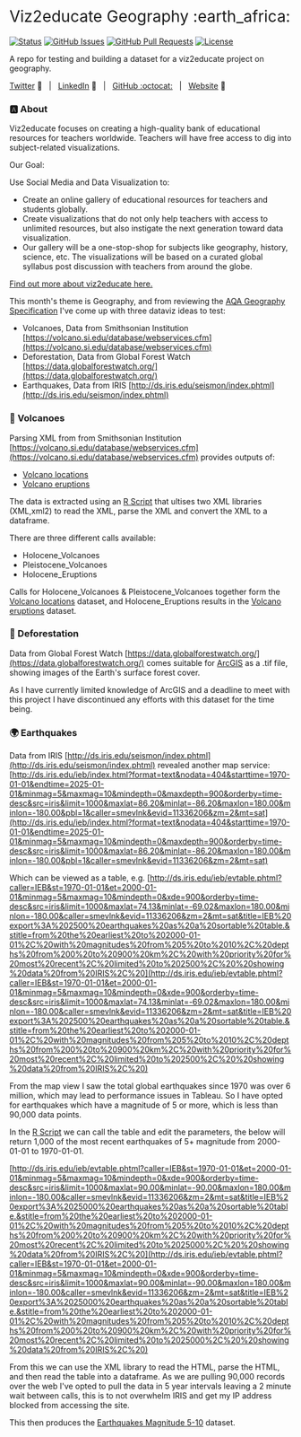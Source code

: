 <h1 style="font-weight:normal">
  Viz2educate Geography :earth_africa:
</h1>


[![Status](https://img.shields.io/badge/status-active-success.svg)]() [![GitHub Issues](https://img.shields.io/github/issues/wjsutton/viz2educate_geography.svg)](https://github.com/wjsutton/viz2educate_geography/issues) [![GitHub Pull Requests](https://img.shields.io/github/issues-pr/wjsutton/viz2educate_geography.svg)](https://github.com/wjsutton/viz2educate_geography/pulls) [![License](https://img.shields.io/badge/license-MIT-blue.svg)](/LICENSE)

A repo for testing and building a dataset for a viz2educate project on geography.

[Twitter][Twitter] :speech_balloon:&nbsp;&nbsp;&nbsp;|&nbsp;&nbsp;&nbsp;[LinkedIn][LinkedIn] :necktie:&nbsp;&nbsp;&nbsp;|&nbsp;&nbsp;&nbsp;[GitHub :octocat:][GitHub]&nbsp;&nbsp;&nbsp;|&nbsp;&nbsp;&nbsp;[Website][Website] :link:


<!--
Quick Link 
-->

[Twitter]:https://twitter.com/WJSutton12
[LinkedIn]:https://www.linkedin.com/in/will-sutton-14711627/
[GitHub]:https://github.com/wjsutton
[Website]:https://wjsutton.github.io/

### :a: About

Viz2educate focuses on creating a high-quality bank of educational resources for teachers worldwide. Teachers will have free access to dig into subject-related visualizations.

Our Goal:

Use Social Media and Data Visualization to:

- Create an online gallery of educational resources for teachers and students globally.
- Create visualizations that do not only help teachers with access to unlimited resources, but also instigate the next generation toward data visualization.
- Our gallery will be a one-stop-shop for subjects like geography, history, science, etc. The visualizations will be based on a curated global syllabus post discussion with teachers from around the globe.

[Find out more about viz2educate here.](https://viz2educate.com/)

This month's theme is Geography, and from reviewing the [AQA Geography Specification](https://filestore.aqa.org.uk/resources/geography/specifications/AQA-8035-SP-2016.PDF) I've come up with three dataviz ideas to test:

- Volcanoes, Data from Smithsonian Institution [https://volcano.si.edu/database/webservices.cfm](https://volcano.si.edu/database/webservices.cfm)
- Deforestation, Data from Global Forest Watch [https://data.globalforestwatch.org/](https://data.globalforestwatch.org/)
- Earthquakes, Data from IRIS [http://ds.iris.edu/seismon/index.phtml](http://ds.iris.edu/seismon/index.phtml)


### :volcano: Volcanoes

Parsing XML from from Smithsonian Institution [https://volcano.si.edu/database/webservices.cfm](https://volcano.si.edu/database/webservices.cfm) provides outputs of:
- [Volcano locations](/data/volcano_locations.csv)
- [Volcano eruptions](/data/volcano_eruptions.csv)

The data is extracted using an [R Script](volcanoes_initial_workings.R) that ultises two XML libraries (XML,xml2) to read the XML, parse the XML and convert the XML to a dataframe.

There are three different calls available:
- Holocene_Volcanoes
- Pleistocene_Volcanoes
- Holocene_Eruptions

Calls for Holocene_Volcanoes & Pleistocene_Volcanoes together form the [Volcano locations](/data/volcano_locations.csv) dataset, and Holocene_Eruptions results in the [Volcano eruptions](/data/volcano_eruptions.csv) dataset.

### :deciduous_tree: Deforestation

Data from Global Forest Watch [https://data.globalforestwatch.org/](https://data.globalforestwatch.org/) comes suitable for [ArcGIS](https://www.arcgis.com/index.html) as a .tif file, showing images of the Earth's surface forest cover. 

As I have currently limited knowledge of ArcGIS and a deadline to meet with this project I have discontinued any efforts with this dataset for the time being.

### :earth_africa: Earthquakes

Data from IRIS [http://ds.iris.edu/seismon/index.phtml](http://ds.iris.edu/seismon/index.phtml) revealed another map service: [http://ds.iris.edu/ieb/index.html?format=text&nodata=404&starttime=1970-01-01&endtime=2025-01-01&minmag=5&maxmag=10&mindepth=0&maxdepth=900&orderby=time-desc&src=iris&limit=1000&maxlat=86.20&minlat=-86.20&maxlon=180.00&minlon=-180.00&pbl=1&caller=smevlnk&evid=11336206&zm=2&mt=sat](http://ds.iris.edu/ieb/index.html?format=text&nodata=404&starttime=1970-01-01&endtime=2025-01-01&minmag=5&maxmag=10&mindepth=0&maxdepth=900&orderby=time-desc&src=iris&limit=1000&maxlat=86.20&minlat=-86.20&maxlon=180.00&minlon=-180.00&pbl=1&caller=smevlnk&evid=11336206&zm=2&mt=sat) 

Which can be viewed as a table, e.g. [http://ds.iris.edu/ieb/evtable.phtml?caller=IEB&st=1970-01-01&et=2000-01-01&minmag=5&maxmag=10&mindepth=0&xde=900&orderby=time-desc&src=iris&limit=1000&maxlat=74.13&minlat=-69.02&maxlon=180.00&minlon=-180.00&caller=smevlnk&evid=11336206&zm=2&mt=sat&title=IEB%20export%3A%202500%20earthquakes%20as%20a%20sortable%20table.&stitle=from%20the%20earliest%20to%202000-01-01%2C%20with%20magnitudes%20from%205%20to%2010%2C%20depths%20from%200%20to%20900%20km%2C%20with%20priority%20for%20most%20recent%2C%20limited%20to%202500%2C%20%20showing%20data%20from%20IRIS%2C%20](http://ds.iris.edu/ieb/evtable.phtml?caller=IEB&st=1970-01-01&et=2000-01-01&minmag=5&maxmag=10&mindepth=0&xde=900&orderby=time-desc&src=iris&limit=1000&maxlat=74.13&minlat=-69.02&maxlon=180.00&minlon=-180.00&caller=smevlnk&evid=11336206&zm=2&mt=sat&title=IEB%20export%3A%202500%20earthquakes%20as%20a%20sortable%20table.&stitle=from%20the%20earliest%20to%202000-01-01%2C%20with%20magnitudes%20from%205%20to%2010%2C%20depths%20from%200%20to%20900%20km%2C%20with%20priority%20for%20most%20recent%2C%20limited%20to%202500%2C%20%20showing%20data%20from%20IRIS%2C%20)

From the map view I saw the total global earthquakes since 1970 was over 6 million, which may lead to performance issues in Tableau. So I have opted for earthquakes which have a magnitude of 5 or more, which is less than 90,000 data points.

In the [R Script](earthquakes_initial_workings.R) we can call the table and edit the parameters, the below will return 1,000 of the most recent earthquakes of 5+ magnitude from 2000-01-01 to 1970-01-01.

[http://ds.iris.edu/ieb/evtable.phtml?caller=IEB&st=1970-01-01&et=2000-01-01&minmag=5&maxmag=10&mindepth=0&xde=900&orderby=time-desc&src=iris&limit=1000&maxlat=90.00&minlat=-90.00&maxlon=180.00&minlon=-180.00&caller=smevlnk&evid=11336206&zm=2&mt=sat&title=IEB%20export%3A%2025000%20earthquakes%20as%20a%20sortable%20table.&stitle=from%20the%20earliest%20to%202000-01-01%2C%20with%20magnitudes%20from%205%20to%2010%2C%20depths%20from%200%20to%20900%20km%2C%20with%20priority%20for%20most%20recent%2C%20limited%20to%2025000%2C%20%20showing%20data%20from%20IRIS%2C%20](http://ds.iris.edu/ieb/evtable.phtml?caller=IEB&st=1970-01-01&et=2000-01-01&minmag=5&maxmag=10&mindepth=0&xde=900&orderby=time-desc&src=iris&limit=1000&maxlat=90.00&minlat=-90.00&maxlon=180.00&minlon=-180.00&caller=smevlnk&evid=11336206&zm=2&mt=sat&title=IEB%20export%3A%2025000%20earthquakes%20as%20a%20sortable%20table.&stitle=from%20the%20earliest%20to%202000-01-01%2C%20with%20magnitudes%20from%205%20to%2010%2C%20depths%20from%200%20to%20900%20km%2C%20with%20priority%20for%20most%20recent%2C%20limited%20to%2025000%2C%20%20showing%20data%20from%20IRIS%2C%20)

From this we can use the XML library to read the HTML, parse the HTML, and then read the table into a dataframe. As we are pulling 90,000 records over the web I've opted to pull the data in 5 year intervals leaving a 2 minute wait between calls, this is to not overwhelm IRIS and get my IP address blocked from accessing the site.

This then produces the [Earthquakes Magnitude 5-10](/data/earthquakes_mag_5_to_10.csv) dataset.
